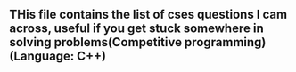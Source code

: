 ## THis file contains the list of cses questions I cam across, useful if you get stuck somewhere in solving problems(Competitive programming) (Language: C++)
